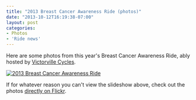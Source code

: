 ```yaml
---
title: "2013 Breast Cancer Awareness Ride (photos)"
date: "2013-10-12T16:19:38-07:00"
layout: post
categories:
- Photos
- 'Ride news'
---
```


Here are some photos from this year's Breast Cancer Awareness Ride, ably hosted by [Victorville Cycles](https://victorvillecycles.com/).

[![2013 Breast Cancer Awareness Ride](https://farm4.staticflickr.com/3716/10234875685_e8359e58b3_z.jpg)](https://www.flickr.com/photos/gregraven/albums/72157636480330123 "2013 Breast Cancer Awareness Ride")<script async="" charset="utf-8" src="//embedr.flickr.com/assets/client-code.js"></script>

If for whatever reason you can't view the slideshow above, check out the photos [directly on Flickr](https://www.flickr.com/photos/gregraven/sets/72157636480330123/).